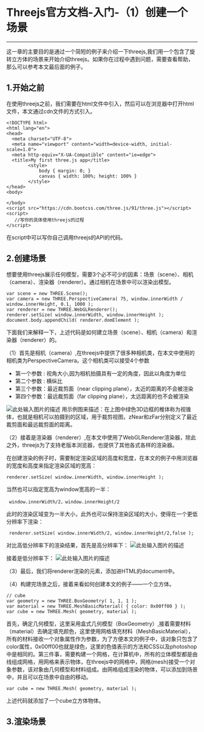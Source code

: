 # Threejs官方文档-入门-（1）创建一个场景

------

这一章的主要目的是通过一个简短的例子来介绍一下threejs,我们用一个包含了旋转立方体的场景来开始介绍threejs。如果你在过程中遇到问题，需要查看帮助，那么可以参考本文最后面的例子。


## 1.开始之前

在使用threejs之前，我们需要在html文件中引入，然后可以在浏览器中打开html文件，本文通过cdn文件的方式引入。

    <!DOCTYPE html>
    <html lang="en">
    <head>
      <meta charset="UTF-8">
      <meta name="viewport" content="width=device-width, initial-scale=1.0">
      <meta http-equiv="X-UA-Compatible" content="ie=edge">
      <title>My first three.js app</title>
    		<style>
    			body { margin: 0; }
    			canvas { width: 100%; height: 100% }
    		</style>
    </head>
    <body>

    </body>
    <script src="https://cdn.bootcss.com/three.js/91/three.js"></script>
    <script>
       //写你的具体使用threejs的过程
    </script>

在script中可以写你自己调用threejs的API的代码。

## 2.创建场景

想要使用threejs展示任何模型，需要3个必不可少的因素：场景（scene）、相机（camera）、渲染器（renderer）。通过相机在场景中可以渲染出模型。

    var scene = new THREE.Scene();
    var camera = new THREE.PerspectiveCamera( 75, window.innerWidth /     window.innerHeight, 0.1, 1000 );
    var renderer = new THREE.WebGLRenderer();
    renderer.setSize( window.innerWidth, window.innerHeight );
    document.body.appendChild( renderer.domElement );

下面我们来解释一下，上述代码是如何建立场景（scene）、相机（camera）和渲染器（renderer）的。

（1）首先是相机（camera）,在threejs中提供了很多种相机类，在本文中使用的相机类为PerspectiveCamera。这个相机类可以接受4个参数

 - 第一个参数 : 视角大小,因为相机拍摄具有一定的角度，因此以角度为单位
 - 第二个参数 : 横纵比
 - 第三个参数：最近裁剪面（near clipping plane），太近的距离的不会被渲染
 - 第四个参数：最远裁剪面（far clipping plane），太远距离的也不会被渲染
 
![此处输入图片的描述][1]
用示例图来描述：在上图中绿色3D边框的椎体称为视锥体，也就是相机可以拍摄到的区域，用于裁剪视图，zNear和zFar分别定义了最近裁剪面和最远裁剪面的距离。

（2）接着是渲染器（renderer）,在本文中使用了WebGLRenderer渲染器，除此之外，threejs为了支持老版本浏览器，也提供了其他各式各样的渲染器。

在创建渲染的例子时，需要制定渲染区域的高度和宽度，在本文的例子中用浏览器的宽度和高度来指定渲染区域的宽高：

    renderer.setSize( window.innerWidth, window.innerHeight );
    
当然也可以指定宽高为window宽高的一半：

     window.innerWidth/2，window.innerHeight/2

此时的渲染区域变为一半大小，此外也可以保持渲染区域的大小，使得在一个更低分辨率下渲染：

     renderer.setSize( window.innerWidth/2, window.innerHeight/2,false );

对比高低分辨率下的渲染结果，首先是高分辨率下：
![此处输入图片的描述][2]

接着是低分辨率下：
![此处输入图片的描述][3]

（3）最后，我们将renderer渲染的元素，添加进HTML的document中。

（4）构建完场景之后，接着来看如何创建本文的例子——一个立方体。

    // cube
    var geometry = new THREE.BoxGeometry( 1, 1, 1 );
    var material = new THREE.MeshBasicMaterial( { color: 0x00ff00 } );
    var cube = new THREE.Mesh( geometry, material );

首先，确定几何模型，这里采用盒式几何模型（BoxGeometry）,接着需要材料（material）去确定填充颜色，这里使用网格填充材料（MeshBasicMaterial），所有的材料接收一个对象属性作为参数，为了方便本文的例子中，该对象只包含了color属性，0x00ff00也就是绿色，这里的色值表示的方法和CSS以及photoshop中是相同的。第三件事，需要构建一个网格，在计算机中，所有的立体模型都是由线组成网格，用网格来表示物体，在threejs中的网格中，网格(mesh)接受一个对象参数，该对象由几何模型和材料组成。由网格组成渲染的物体，可以添加到场景中，并且可以在场景中自由的移动。

    var cube = new THREE.Mesh( geometry, material );

上述代码就添加了一个cube立方体物体。

## 3.渲染场景

  [1]: https://github.com/forthealllight/learn-threejs/blob/master/images/demo1-1.png
  [2]: https://github.com/forthealllight/learn-threejs/blob/master/images/demo1-2.gif
  [3]: https://github.com/forthealllight/learn-threejs/blob/master/images/demo1-3.gif